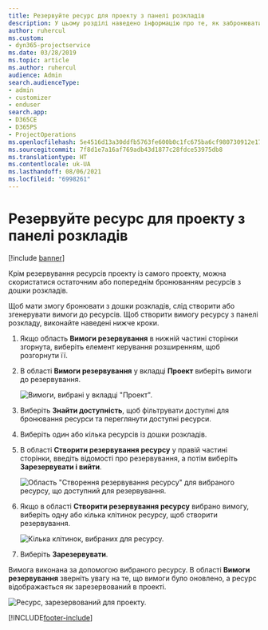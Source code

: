```yaml
---
title: Резервуйте ресурс для проекту з панелі розкладів
description: У цьому розділі наведено інформацію про те, як забронювати ресурси.
author: ruhercul
ms.custom:
- dyn365-projectservice
ms.date: 03/28/2019
ms.topic: article
ms.author: ruhercul
audience: Admin
search.audienceType:
- admin
- customizer
- enduser
search.app:
- D365CE
- D365PS
- ProjectOperations
ms.openlocfilehash: 5e4516d13a30ddfb5763fe600b0c1fc675ba6cf980730912e1795cc3d6f4991f
ms.sourcegitcommit: 7f8d1e7a16af769adb43d1877c28fdce53975db8
ms.translationtype: HT
ms.contentlocale: uk-UA
ms.lasthandoff: 08/06/2021
ms.locfileid: "6998261"
---
```

# <a name="use-the-schedule-board-to-book-project-resources"></a>Резервуйте ресурс для проекту з панелі розкладів

[!include [banner](../includes/psa-now-project-operations.md)]

Крім резервування ресурсів проекту із самого проекту, можна скористатися остаточним або попереднім бронюванням ресурсів з дошки розкладів.

Щоб мати змогу бронювати з дошки розкладів, слід створити або згенерувати вимоги до ресурсів. Щоб створити вимогу ресурсу з панелі розкладу, виконайте наведені нижче кроки.

1. Якщо область **Вимоги резервування** в нижній частині сторінки згорнута, виберіть елемент керування розширенням, щоб розгорнути її.
2. В області **Вимоги резервування** у вкладці **Проект** виберіть вимоги до резервування.

    ![Вимоги, вибрані у вкладці "Проект".](media/Resource-Management-image73.png)

3. Виберіть **Знайти доступність**, щоб фільтрувати доступні для бронювання ресурси та переглянути доступні ресурси. 
4. Виберіть один або кілька ресурсів із дошки розкладів. 
5. В області **Створити резервування ресурсу** у правій частині сторінки, введіть відомості про резервування, а потім виберіть **Зарезервувати і вийти**.

    ![Область "Створення резервування ресурсу" для вибраного ресурсу, що доступний для резервування.](media/Resource-Management-image74.png)

6. Якщо в області **Створити резервування ресурсу** вибрано вимогу, виберіть одну або кілька клітинок ресурсу, щоб створити резервування.

    ![Кілька клітинок, вибраних для ресурсу.](media/Resource-Management-image75.png)

7. Виберіть **Зарезервувати**.

Вимога виконана за допомогою вибраного ресурсу. В області **Вимоги резервування** зверніть увагу на те, що вимоги було оновлено, а ресурс відображається як зарезервований в проекті.

![Ресурс, зарезервований для проекту.](media/Resource-Management-image76.png)


[!INCLUDE[footer-include](../includes/footer-banner.md)]